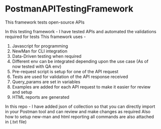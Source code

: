 # PostmanAPITestingFramework
This framework tests open-source APIs

In this testing framework - I have tested APIs and automated the validations required for tests
This framework uses - 
1) Javascript for programming
2) NewMan for CLI integration
3) Data-Driven testing when required
4) Different env can be integrated depending upon the use case (As of now tested with QA env)
5) Pre-request script is setup for one of the API request
6) Tests are used for validation of the API response received
7) Query_params are set in variables
8) Examples are added for each API request to make it easier for review and setup
9) HTML reports are generated


In this repo - I have added json of collection so that you can directly import in your Postman tool and can review and make changes as required
Also how to setup new-man and html reporting all commands are also attached in (.txt file)
